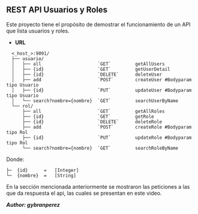 **REST API Usuarios y Roles**
----
  Este proyecto tiene el propósito de demostrar el funcionamiento de un API que lista usuarios y roles.

* **URL**
```
  <_host_>:9091/
  ├── usuario/
  │   ├── all                     `GET`         getAllUsers
  │   ├── {id}                    `GET`         getUserDetail
  │   ├── {id}                    `DELETE`      deleteUser
  │   ├── add                     `POST`        createUser #Bodyparam tipo Usuario 
  │   ├── {id}                    `PUT`         updateUser #Bodyparam tipo Usuario 
  │   └── search?nombre={nombre}  `GET`         searchUserByName
  └── rol/
      ├── all                     `GET`         getAllRoles
      ├── {id}                    `GET`         getRole
      ├── {id}                    `DELETE`      deleteRole
      ├── add                     `POST`        createRole #Bodyparam tipo Rol 
      ├── {id}                    `PUT`         updateRole #Bodyparam tipo Rol 
      └── search?nombre={nombre}  `GET`         searchRoleByName
```
Donde:
```
├─  {id}      =   [Integer]
└─  {nombre}  =   [String]
```
En la sección mencionada anteriormente se mostraron las peticiones a las que da respuesta el api, las cuales se presentan en este video.

***Author: gybranperez***